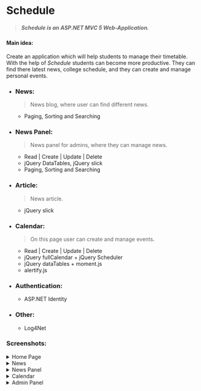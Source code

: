 # Schedule

>  ##### Schedule is an ASP.NET MVC 5 Web-Application.

#### Main idea: 

Create an application which will help students to manage their timetable. With the help of *Schedule* students can become more productive. They can find there latest news, college schedule, and they can create and manage personal events.

- ### **News**: 
  > News blog, where user can find different news.
  - Paging, Sorting and Searching

- ### **News Panel**:
  > News panel for admins, where they can manage news.
  - Read | Create | Update | Delete
  - jQuery DataTables, jQuery slick
  - Paging, Sorting and Searching

- ### **Article**:
  > News article.
  - jQuery slick

- ### **Calendar**:
  > On this page user can create and manage events.
  - Read | Create | Update | Delete
  - jQuery fullCalendar + jQuery Scheduler
  - jQuery dataTables + moment.js
  - alertify.js

- ### **Authentication**:
  - ASP.NET Identity
  
- ### **Other**:
  - Log4Net


### **Screenshots**:
<details> 
  <summary>Home Page</summary>
   <img src="https://i.imgur.com/T5of2Gm.jpg" alt="Home Page" >
</details>

<details> 
  <summary>News</summary>
   <img src="https://i.imgur.com/njkFUp1.jpg" alt="Home Page" >
</details>

<details> 
  <summary>News Panel</summary>
   <img src="https://i.imgur.com/6DTaXxN.jpg" alt="News Panel" >
   <img src="https://i.imgur.com/mlH7b5P.jpg" alt="News Panel" >
</details>

<details> 
  <summary>Calendar</summary>
   <img src="https://i.imgur.com/c0ve4UX.jpg" alt="Calendar" >
   <img src="https://i.imgur.com/noWCBS4.jpg" alt="Calendar" >
   <img src="https://i.imgur.com/L0Svxvq.jpg" alt="Calendar" >
</details>

<details> 
  <summary>Admin Panel</summary>
   <img src="https://i.imgur.com/KjjjPlx.jpg" alt="Admin Panel" >
</details>

